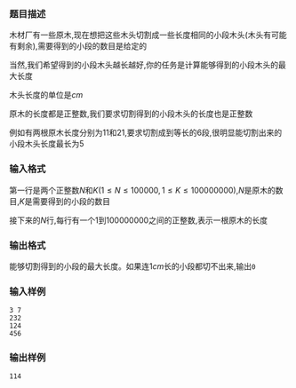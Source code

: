 ### 题目描述
木材厂有一些原木,现在想把这些木头切割成一些长度相同的小段木头(木头有可能有剩余),需要得到的小段的数目是给定的

当然,我们希望得到的小段木头越长越好,你的任务是计算能够得到的小段木头的最大长度

木头长度的单位是$cm$

原木的长度都是正整数,我们要求切割得到的小段木头的长度也是正整数

例如有两根原木长度分别为$11$和$21$,要求切割成到等长的$6$段,很明显能切割出来的小段木头长度最长为$5$

### 输入格式
第一行是两个正整数$N$和$K(1 \leq N \leq 100000,1 \leq K \leq 100000000)$,$N$是原木的数目,$K$是需要得到的小段的数目

接下来的$N$行,每行有一个$1$到$100000000$之间的正整数,表示一根原木的长度
### 输出格式
能够切割得到的小段的最大长度。如果连$1cm$长的小段都切不出来,输出`0`

### 输入样例
```
3 7
232
124
456
```
### 输出样例
```
114
```